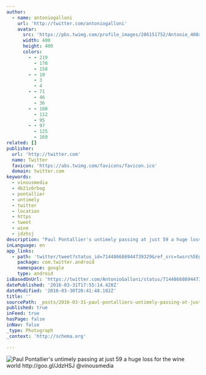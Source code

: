 ```yaml
---
author:
  - name: antoniogalloni
    url: 'http://twitter.com/antoniogalloni'
    avatar:
      src: 'https://pbs.twimg.com/profile_images/206151752/Antonio_400x400.jpg'
      width: 400
      height: 400
      colors:
        - - 219
          - 170
          - 158
        - - 10
          - 3
          - 4
        - - 71
          - 46
          - 36
        - - 160
          - 112
          - 95
        - - 97
          - 125
          - 169
related: []
publisher:
  url: 'http://twitter.com'
  name: Twitter
  favicon: 'https://abs.twimg.com/favicons/favicon.ico'
  domain: twitter.com
keywords:
  - vinousmedia
  - 4b21z6rbog
  - pontallier
  - untimely
  - twitter
  - location
  - https
  - tweet
  - wine
  - jdzhsj
description: "Paul Pontallier's untimely passing at just 59 a huge loss for the wine world http://goo.gl/JdzHSJ @vinousmedia"
inLanguage: en
app_links:
  - path: 'twitter/tweet?status_id=714486686944739329&ref_src=twsrc%5Egoogle%7Ctwcamp%5Eandroidseo%7Ctwgr%5Estatus%7Ctwterm%5E714486686944739329'
    package: com.twitter.android
    namespace: google
    type: android
isBasedOnUrl: 'https://twitter.com/AntonioGalloni/status/714486686944739329'
datePublished: '2016-03-31T17:55:14.428Z'
dateModified: '2016-03-30T20:41:48.102Z'
title: ''
sourcePath: _posts/2016-03-31-paul-pontalliers-untimely-passing-at-just-59-a-huge-loss-fo.md
published: true
inFeed: true
hasPage: false
inNav: false
_type: Photograph
_context: 'http://schema.org'

---
```

![Paul Pontallier's untimely passing at just 59 a huge loss for the wine world http://goo.gl/JdzHSJ @vinousmedia](https://pbs.twimg.com/media/Cepd2p7WEAAZP0J.jpg:large)